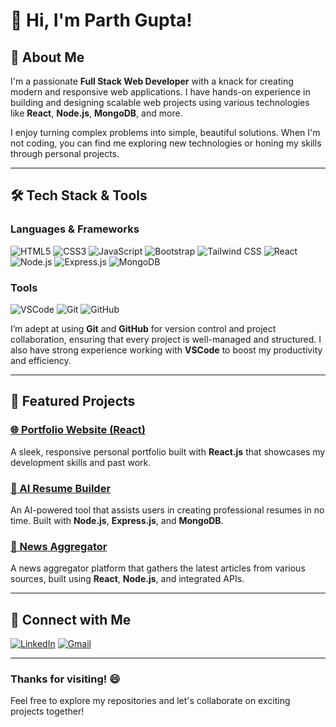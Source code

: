 # 👋 Hi, I'm Parth Gupta!

## 🚀 About Me
I'm a passionate **Full Stack Web Developer** with a knack for creating modern and responsive web applications. I have hands-on experience in building and designing scalable web projects using various technologies like **React**, **Node.js**, **MongoDB**, and more.

I enjoy turning complex problems into simple, beautiful solutions. When I'm not coding, you can find me exploring new technologies or honing my skills through personal projects.

---

## 🛠️ Tech Stack & Tools

### Languages & Frameworks
![HTML5](https://img.shields.io/badge/-HTML5-E34F26?logo=html5&logoColor=white&style=for-the-badge)
![CSS3](https://img.shields.io/badge/-CSS3-1572B6?logo=css3&logoColor=white&style=for-the-badge)
![JavaScript](https://img.shields.io/badge/-JavaScript-F7DF1E?logo=javascript&logoColor=black&style=for-the-badge)
![Bootstrap](https://img.shields.io/badge/-Bootstrap-563D7C?logo=bootstrap&logoColor=white&style=for-the-badge)
![Tailwind CSS](https://img.shields.io/badge/-TailwindCSS-38B2AC?logo=tailwind-css&logoColor=white&style=for-the-badge)
![React](https://img.shields.io/badge/-React-61DAFB?logo=react&logoColor=white&style=for-the-badge)
![Node.js](https://img.shields.io/badge/-Node.js-339933?logo=node.js&logoColor=white&style=for-the-badge)
![Express.js](https://img.shields.io/badge/-Express.js-000000?logo=express&logoColor=white&style=for-the-badge)
![MongoDB](https://img.shields.io/badge/-MongoDB-47A248?logo=mongodb&logoColor=white&style=for-the-badge)

### Tools
![VSCode](https://img.shields.io/badge/-VSCode-007ACC?logo=visual-studio-code&logoColor=white&style=for-the-badge)
![Git](https://img.shields.io/badge/-Git-F05032?logo=git&logoColor=white&style=for-the-badge)
![GitHub](https://img.shields.io/badge/-GitHub-181717?logo=github&logoColor=white&style=for-the-badge)

I’m adept at using **Git** and **GitHub** for version control and project collaboration, ensuring that every project is well-managed and structured. I also have strong experience working with **VSCode** to boost my productivity and efficiency.

---

## 💼 Featured Projects

### [🌐 Portfolio Website (React)](https://github.com/your-portfolio-repo)
A sleek, responsive personal portfolio built with **React.js** that showcases my development skills and past work.

### [📝 AI Resume Builder](https://github.com/your-resume-builder-repo)
An AI-powered tool that assists users in creating professional resumes in no time. Built with **Node.js**, **Express.js**, and **MongoDB**.

### [📰 News Aggregator](https://github.com/your-news-aggregator-repo)
A news aggregator platform that gathers the latest articles from various sources, built using **React**, **Node.js**, and integrated APIs.

---

## 🔗 Connect with Me
[![LinkedIn](https://img.shields.io/badge/-LinkedIn-0A66C2?logo=linkedin&logoColor=white&style=for-the-badge)](https://www.linkedin.com/in/your-linkedin-profile)
[![Gmail](https://img.shields.io/badge/-Gmail-D14836?logo=gmail&logoColor=white&style=for-the-badge)](mailto:your.email@gmail.com)

---


### Thanks for visiting! 😄
Feel free to explore my repositories and let's collaborate on exciting projects together!
